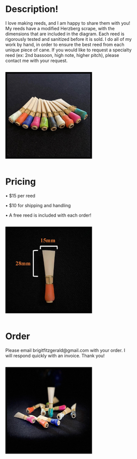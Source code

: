 <html>
<head>
<meta name="viewport" content="width=device-width, initial-scale=1">
<style>
* {
  box-sizing: border-box;
}

/* Create two equal columns that floats next to each other */
.column {
  float: left;
  width: 50%;
  padding: 10px;
}

/* Clear floats after the columns */
.row:after {
  content: "";
  display: table;
  clear: both;
}

/* Responsive layout - makes the two columns stack on top of each other instead of next to each other */
@media screen and (max-width: 600px) {
  .column {
    width: 100%;
  }
}
</style>
</head>


<body>
  
  
  <div class="row">
  <div class="column" style="background-color:#ffffff00;">
    <h1>Description!</h1>
      <p>I love making reeds, and I am happy to share them with you! My reeds have a modified Herzberg scrape, with the dimensions that are included in the diagram. Each reed 
        is rigorously tested and sanitized before it is sold. I do all of my work by hand, in order to ensure the best reed from each unique piece of cane. If you would like 
        to request a specialty reed (ex: 2nd bassoon, high note, higher pitch), please contact me with your request.</p>  
  </div>
  <div class="column" style="background-color:#ffffff00;">
    <p><img src="ReedLine.jpg" 
      width="275" height="275" alt="Reed Line" style="border:5px solid black" style="float:left"></p>
  </div>
  </div>
    
    
  <div class="row">
  <div class="column" style="background-color:#ffffff00;">
    <h1>Pricing</h1>
      <p>• $15 per reed</p>
      <p>• $10 for shipping and handling</p>
      <p>• A free reed is included with each order!</p>
  </div>
  <div class="column" style="background-color:#ffffff00;">
    <p> <img src="Diagram.jpg" 
      width="275" height="275" alt="Diagram" style="border:5px solid black" style="float:left"></p>
  </div>
  </div>
    
    
  <div class="row">
  <div class="column" style="background-color:#ffffff00;">
    <h1>Order</h1>
      <p>Please email brigitfitzgerald@gmail.com with your order. I will respond quickly with an invoice. Thank you!</p>
  </div>
  <div class="column" style="background-color:#ffffff00;">
      <p> <img src="ReedPile.jpg" 
      width="275" height="275" alt="Reed Pile" style="border:5px solid black" style="float:left"></p>
  </div>
  </div>
  
<body>
<html>


   
